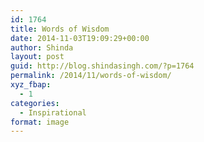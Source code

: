 ```yaml
---
id: 1764
title: Words of Wisdom
date: 2014-11-03T19:09:29+00:00
author: Shinda
layout: post
guid: http://blog.shindasingh.com/?p=1764
permalink: /2014/11/words-of-wisdom/
xyz_fbap:
  - 1
categories:
  - Inspirational
format: image
---
```

